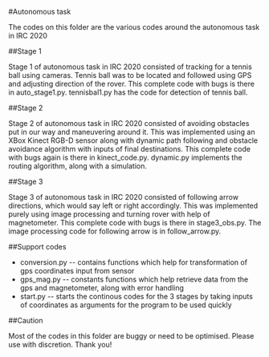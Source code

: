 #Autonomous task

The codes on this folder are the various codes around the autonomous task in IRC 2020

##Stage 1

Stage 1 of autonomous task in IRC 2020 consisted of tracking for a tennis ball using cameras. Tennis ball was to be located and followed using GPS and adjusting direction of the rover. This complete code with bugs is there in auto_stage1.py. tennisbal1.py has the code for detection of tennis ball.

##Stage 2

Stage 2 of autonomous task in IRC 2020 consisted of avoiding obstacles put in our way and maneuvering around it. This was implemented using an XBox Kinect RGB-D sensor along with dynamic path following and obstacle avoidance algorithm with inputs of final destinations. This complete code with bugs again is there in kinect\_code.py. dynamic.py implements the routing algorithm, along with a simulation. 

##Stage 3

Stage 3 of autonomous task in IRC 2020 consisted of following arrow directions, which would say left or right accordingly. This was implemented purely using image processing and turning rover with help of magnetometer. This complete code with bugs is there in stage3_obs.py. The image processing code for following arrow is in follow\_arrow.py. 

##Support codes

- conversion.py -- contains functions which help for transformation of gps coordinates input from sensor
- gps_mag.py -- constants functions which help retrieve data from the gps and magnetometer, along with error handling
- start.py -- starts the continous codes for the 3 stages by taking inputs of coordinates as arguments for the program to be used quickly

##Caution

Most of the codes in this folder are buggy or need to be optimised. Please use with discretion. Thank you!

